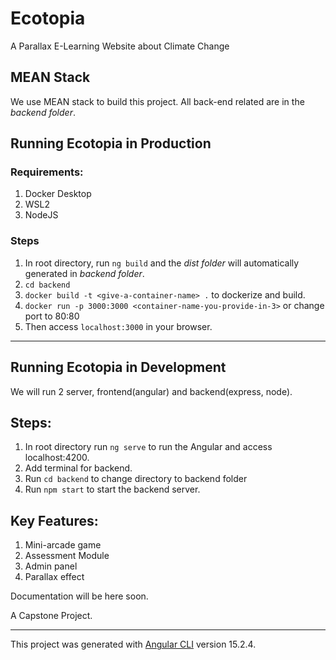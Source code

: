 # Ecotopia
A Parallax E-Learning Website about Climate Change

## MEAN Stack
We use MEAN stack to build this project. All back-end related are in the *backend folder*. 

## Running Ecotopia in Production
### Requirements:
1. Docker Desktop
2. WSL2
3. NodeJS

### Steps
1. In root directory, run  `ng build` and the *dist folder* will automatically generated in *backend folder*.
2. `cd backend`
3. `docker build -t <give-a-container-name> .` to dockerize and build.
4. `docker run -p 3000:3000 <container-name-you-provide-in-3>` or change port to 80:80
5. Then access `localhost:3000` in your browser.
---
## Running Ecotopia in Development
We will run 2 server, frontend(angular) and backend(express, node).

## Steps:
1. In root directory run `ng serve` to run the Angular and access localhost:4200.
2. Add terminal for backend.
3. Run `cd backend` to change directory to backend folder
4. Run `npm start` to start the backend server.

## Key Features:
1. Mini-arcade game
2. Assessment Module
3. Admin panel
4. Parallax effect

Documentation will be here soon.

A Capstone Project.

---

This project was generated with [Angular CLI](https://github.com/angular/angular-cli) version 15.2.4.
